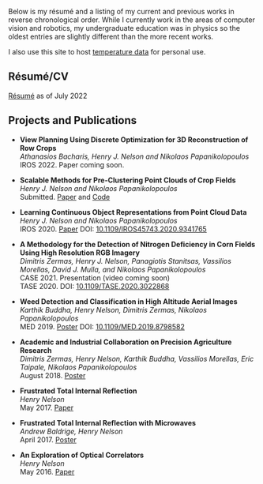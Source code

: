 Below is my résumé and a listing of my current and previous works in reverse chronological order. While I currently work in the areas of computer vision and robotics, my undergraduate education was in physics so the oldest entries are slightly different than the more recent works.

I also use this site to host [temperature data](https://henryjnelson.com/lakeTemp) for personal use.

## Résumé/CV

[Résumé](resume.pdf) as of July 2022

## Projects and Publications

- **View Planning Using Discrete Optimization for 3D Reconstruction of Row Crops**  
  _Athanasios Bacharis, Henry J. Nelson and Nikolaos Papanikolopoulos_  
  IROS 2022. Paper coming soon.

- **Scalable Methods for Pre-Clustering Point Clouds of Crop Fields**  
  _Henry J. Nelson and Nikolaos Papanikolopoulos_  
  Submitted. [Paper](https://arxiv.org/pdf/2107.10950.pdf) and [Code](https://github.com/hennels/CropPreClustering)

- **Learning Continuous Object Representations from Point Cloud Data**  
  _Henry J. Nelson and Nikolaos Papanikolopoulos_  
  IROS 2020. [Paper](https://ras.papercept.net/images/temp/IROS/files/1045.pdf) DOI: [10.1109/IROS45743.2020.9341765](https://doi.org/10.1109/IROS45743.2020.9341765)

- **A Methodology for the Detection of Nitrogen Deficiency in Corn Fields Using High Resolution RGB Imagery**  
  _Dimitris Zermas, Henry J. Nelson, Panagiotis Stanitsas, Vassilios Morellas, David J. Mulla, and Nikolaos Papanikolopoulos_  
  CASE 2021. Presentation (video coming soon)  
  TASE 2020. DOI: [10.1109/TASE.2020.3022868](https://doi.org/10.1109/TASE.2020.3022868)

- **Weed Detection and Classification in High Altitude Aerial Images**  
  _Karthik Buddha, Henry Nelson, Dimitris Zermas, Nikolaos Papanikolopoulos_  
  MED 2019. [Poster](publications/posters/weedpipeline.pdf) DOI: [10.1109/MED.2019.8798582](https://doi.org/10.1109/MED.2019.8798582)

- **Academic and Industrial Collaboration on Precision Agriculture Research**  
  _Dimitris Zermas, Henry Nelson, Karthik Buddha, Vassilios Morellas, Eric Taipale, Nikolaos Papanikolopoulos_  
  August 2018. [Poster](publications/posters/MnCGA2018.pdf)
  
- **Frustrated Total Internal Reflection**  
  _Henry Nelson_  
  May 2017. [Paper](publications/papers/Evanescent_Microwaves.pdf)

- **Frustrated Total Internal Reflection with Microwaves**  
  _Andrew Baldrige, Henry Nelson_  
  April 2017. [Poster](publications/posters/EvanescentMicrowaves.pdf)

- **An Exploration of Optical Correlators**  
  _Henry Nelson_  
  May 2016. [Paper](publications/papers/FraunhofferConvolution.pdf)
